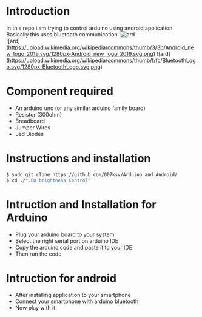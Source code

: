 # Introduction
In this repo i am trying to control arduino using android application. Basically this uses bluetooth communication.
![ard](https://user-images.githubusercontent.com/45923721/86225759-abad5100-bb58-11ea-8abe-374eee0d99b6.jpg)   
![ard] (https://upload.wikimedia.org/wikipedia/commons/thumb/3/3b/Android_new_logo_2019.svg/1280px-Android_new_logo_2019.svg.png)
![ard] (https://upload.wikimedia.org/wikipedia/commons/thumb/f/fc/BluetoothLogo.svg/1280px-BluetoothLogo.svg.png)

# Component required 
- An arduino uno (or any similar arduino family board)
- Resistor (300ohm)
- Breadboard
- Jumper Wires
- Led Diodes
# Instructions and installation
```sh
$ sudo git clone https://github.com/007ksv/Arduino_and_Android/
$ cd ./"LED brightness Control" 
```

# Intruction and Installation for Arduino 
- Plug your arduino board to your system 
- Select the right serial port on arduino IDE
- Copy the arduino code and paste it to your IDE
- Then run the code

# Intruction for android
- After installing application to your smartphone 
- Connect your smartphone with arduino bluetooth
- Now play with it

